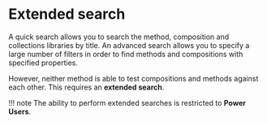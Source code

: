 # Extended search
A quick search allows you to search the method, composition and collections libraries by title. An advanced search allows you to specify a large number of filters in order to find methods and compositions with specified properties. 

However, neither method is able to test compositions and methods against each other. This requires an **extended search**.

!!! note
    The ability to perform extended searches is restricted to **Power Users**.